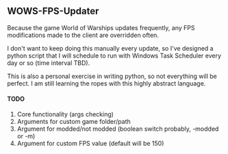 ## WOWS-FPS-Updater

Because the game World of Warships updates frequently, any FPS modifications made to the client are overridden often.

I don't want to keep doing this manually every update, so I've designed a python script 
that I will schedule to run with Windows Task Scheduler every day or so (time interval TBD).

This is also a personal exercise in writing python, so not everything will be perfect.
I am still learning the ropes with this highly abstract language.


#### TODO

1. Core functionality (args checking)
2. Arguments for custom game folder/path
3. Argument for modded/not modded (boolean switch probably, -modded or -m)
4. Argument for custom FPS value (default will be 150)